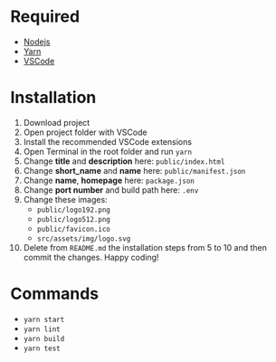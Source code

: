 # Required
- [Nodejs](https://nodejs.org/en/download)
- [Yarn](https://classic.yarnpkg.com/lang/en/docs/install)
- [VSCode](https://code.visualstudio.com/download)

# Installation
1. Download project
2. Open project folder with VSCode 
3. Install the recommended VSCode extensions
4. Open Terminal in the root folder and run `yarn`
5. Change **title** and **description** here: `public/index.html`
6. Change **short_name** and **name** here: `public/manifest.json`
7. Change **name**, **homepage** here: `package.json`
8. Change **port number** and build path here: `.env`
9. Change these images:
	- `public/logo192.png`
	- `public/logo512.png`
	- `public/favicon.ico`
	- `src/assets/img/logo.svg`
10. Delete from `README.md` the installation steps from 5 to 10 and then commit the changes. Happy coding!

# Commands
- `yarn start`
- `yarn lint`
- `yarn build`
- `yarn test`
